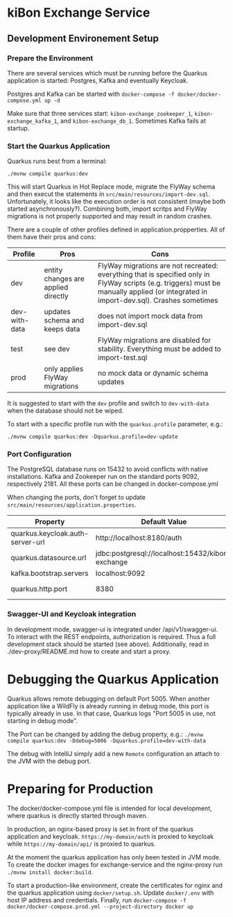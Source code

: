 # kiBon Exchange Service

## Development Environement Setup

### Prepare the Environment
There are several services which must be running before the Quarkus application is started:
Postgres, Kafka and eventually Keycloak.

Postgres and Kafka can be started with
 `docker-compose -f docker/docker-compose.yml up -d`

Make sure that three services start: `kibon-exchange_zookeeper_1`, `kibon-exchange_kafka_1`, 
and `kibon-exchange_db_1`. Sometimes Kafka fails at startup.

### Start the Quarkus Application
Quarkus runs best from a terminal:

`./mvnw compile quarkus:dev`

This will start Quarkus in Hot Replace mode, migrate the FlyWay schema and then execut the 
statements in `src/main/resources/import-dev.sql`. Unfortunately, it looks like the execution order is not consistent
(maybe both started asynchronously?). Combining both, import scritps and FlyWay migrations is not properly supported
and may result in random crashes.

There are a couple of other profiles defined in application.propperties.
 All of them have their pros and cons:

| Profile | Pros | Cons |
| --- | --- | --- |
| dev | entity changes are applied directly | FlyWay migrations are not recreated: everything that is specified only in FlyWay scripts (e.g. triggers) must be manually applied (or integrated in import-dev.sql). Crashes sometimes |
| dev-with-data | updates schema and keeps data | does not import mock data from import-dev.sql | 
| test | see dev | FlyWay migrations are disabled for stability. Everything must be added to import-test.sql | 
| prod | only applies FlyWay migrations | no mock data or dynamic schema updates | 

It is suggested to start with the `dev` profile and switch to `dev-with-data` when the database should not be
wiped.

To start with a specific profile run with the `quarkus.profile` parameter, e.g.:

`./mvnw compile quarkus:dev -Dquarkus.profile=dev-update`

### Port Configuration
The PostgreSQL database runs on 15432 to avoid conflicts with native installations.
Kafka and Zookeeper run on the standard ports 9092, respectively 2181.
All these ports can be changed in docker-compose.yml

When changing the ports, don't forget to update `src/main/resources/application.properties`.

| Property | Default Value | Comment |
| --- | --- | --- |
| quarkus.keycloak.auth-server-url | http://localhost:8180/auth | Keycloak Server |
| quarkus.datasource.url | jdbc:postgresql://localhost:15432/kibon-exchange | Postgres Database |
| kafka.bootstrap.servers | localhost:9092 | Kafka Server |
| quarkus.http.port |8380| Application Port, e.g. http://localhost:8380/api/v1/verfuegungen |

### Swagger-UI and Keycloak integration
In development mode, swagger-ui is integrated under /api/v1/swagger-ui. To interact with the REST endpoints, 
authorization is required. Thus a full development stack should be started (see above). Additionally,
read in ./dev-proxy/README.md how to create and start a proxy. 

# Debugging the Quarkus Application
Quarkus allows remote debugging on default Port 5005. When another application like a WildFly is already running in
debug mode, this port is typically already in use. In that case, Quarkus logs "Port 5005 in use, not starting in debug 
mode".

The Port can be changed by adding the debug property, e.g.:
`./mvnw compile quarkus:dev -Ddebug=5006 -Dquarkus.profile=dev-with-data`

The debug with IntelliJ simply add a new `Remote` configuration an attach to the JVM with the debug port.

# Preparing for Production

The docker/docker-compose.yml file is intended for local development, 
where quarkus is directly started through maven.

In production, an nginx-based proxy is set in front of the quarkus application and keycloak. 
`https://my-domain/auth` is proxied to keycloak while `https://my-domain/api/` is proxied to quarkus.

At the moment the quarkus application has only been tested in JVM mode. 
To create the docker images for exchange-service and the nginx-proxy run `./mvnw install docker:build`.

To start a production-like environment, create the certificates for nginx and the quarkus application using 
`docker/setup.sh`. Update `docker/.env` with host IP address and credentials.
Finally, run `docker-compose -f docker/docker-compose.prod.yml --project-directory docker up`
